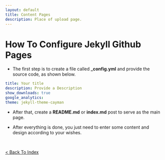 ```yaml
---
layout: default
title: Content Pages
description: Place of upload page.
---
```


# How To Configure Jekyll Github Pages

*  The first step is to create a file called **_config.yml** and provide the source code, as shown below.


```yml
title: Your title
description: Provide a Description
show_downloads: true
google_analytics:
theme: jekyll-theme-cayman
```


*  After that, create a **README.md** or **index.md** post to serve as the main page.


*  After everything is done, you just need to enter some content and design according to your wishes.

<br />


[< Back To Index](../)
